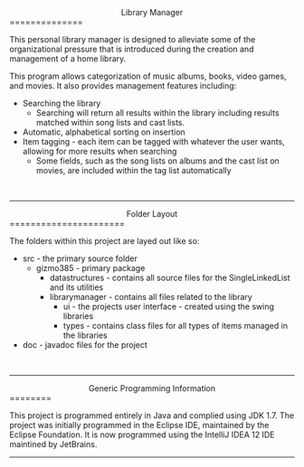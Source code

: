 <center>Library Manager</center>==============<p>This personal library manager is designed to alleviate some of the organizational pressure that is introduced during the creation and management of a home library. </p><p>This program allows categorization of music albums, books, video games, and movies. It also provides management features including:<ul><li> Searching the library <ul><li> Searching will return all results within the library including results matched within song lists and cast lists. </li></ul></li><li> Automatic, alphabetical sorting on insertion </li><li> Item tagging - each item can be tagged with whatever the user wants, allowing for more results when searching<ul><li> Some fields, such as the song lists on albums and the cast list on movies, are included within the tag list automatically </li></ul></ul></p><br><hr><center> Folder Layout </center>======================<p>The folders within this project are layed out like so:<ul><li> src - the primary source folder<ul><li>gizmo385 - primary package<ul><li> datastructures - contains all source files for the SingleLinkedList and its utilities </li></ul><ul><li>librarymanager - contains all files related to the library<ul><li>ui - the projects user interface - created using the swing libraries </li><li>types - contains class files for all types of items managed in the libraries </li></ul></ul></ul><li>doc - javadoc files for the project </li></ul></p><br><hr><center> Generic Programming Information </center>========<p>This project is programmed entirely in Java and complied using JDK 1.7. The project was initially programmed in the Eclipse IDE, maintained by the Eclipse Foundation. It is now programmed using the IntelliJ IDEA 12 IDE maintined by JetBrains. </p><hr>